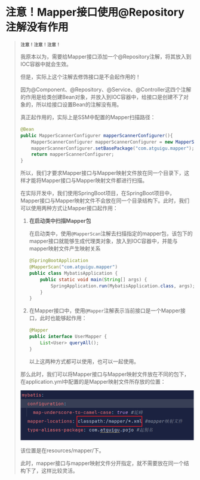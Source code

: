 # 注意！Mapper接口使用@Repository注解没有作用

> **`注意！注意！注意！`**
>
> 我原本以为，需要给Mapper接口添加一个@Repository注解，将其放入到IOC容器中就会生效。
>
> 但是，实际上这个注解去修饰接口是不会起作用的！
>
> 因为@Component、@Repository、@Service、@Controller这四个注解的作用是给类创建Bean对象，并放入到IOC容器中，给接口是创建不了对象的，所以给接口设置Bean的注解没有用。
>
> 真正起作用的，实际上是SSM中配置的Mapper扫描路径：
>
> ```java
> @Bean
> public MapperScannerConfigurer mapperScannerConfigurer(){
>     MapperScannerConfigurer mapperScannerConfigurer = new MapperScannerConfigurer();
>     mapperScannerConfigurer.setBasePackage("com.atguigu.mapper");
>     return mapperScannerConfigurer;
> }
> ```
>
> 所以，我们才要求Mapper接口与Mapper映射文件放在同一个目录下，这样才能将Mapper接口与Mapper映射文件都进行扫描。
>
> 
>
> 在实际开发中，我们使用SpringBoot项目，在SpringBoot项目中，Mapper接口与Mapper映射文件不会放在同一个目录结构下。此时，我们可以使用两种方式让Mapper接口起作用：
>
> 1. **在启动类中扫描Mapper包**
>
>    在启动类中，使用`@MapperScan`注解去扫描指定的mapper包，该包下的mapper接口就能够生成代理类对象，放入到IOC容器中，并能与mapper映射文件产生映射关系
>
>    ```java
>    @SpringBootApplication
>    @MapperScan("com.atguigu.mapper")
>    public class MybatisApplication {
>        public static void main(String[] args) {
>            SpringApplication.run(MybatisApplication.class, args);
>        }
>    }
>    ```
>
> 2. 在Mapper接口中，使用`@Mapper`注解表示当前接口是一个Mapper接口，此时也能够起作用：
>
>    ```java
>    @Mapper
>    public interface UserMapper {
>        List<User> queryAll();
>    }
>    ```
>
>    以上这两种方式都可以使用，也可以一起使用。
>
> 那么此时，我们可以将Mapper接口与Mapper映射文件放在不同的包下，在application.yml中配置的是Mapper映射文件所存放的位置：
>
> ![image-20240613110545200](.\images\image-20240613110545200.png) 
>
> 该位置是在resources/mapper/下。
>
> 此时，mapper接口与mapper映射文件分开指定，就不需要放在同一个结构下了，这样比较灵活。